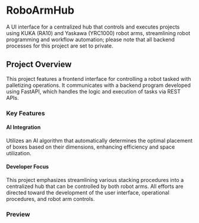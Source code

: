 # RoboArmHub
A UI interface for a centralized hub that controls and executes projects using KUKA (RA10) and Yaskawa (YRC1000) robot arms, streamlining robot programming and workflow automation; please note that all backend processes for this project are set to private.

## Project Overview
This project features a frontend interface for controlling a robot tasked with palletizing operations. It communicates with a backend program developed using FastAPI, which handles the logic and execution of tasks via REST APIs.

### Key Features
#### AI Integration 
Utilizes an AI algorithm that automatically determines the optimal placement of boxes based on their dimensions, enhancing efficiency and space utilization.

#### Developer Focus
This project emphasizes streamlining various stacking procedures into a centralized hub that can be controlled by both robot arms. All efforts are directed toward the development of the user interface, operational procedures, and robot arm controls.

### Preview